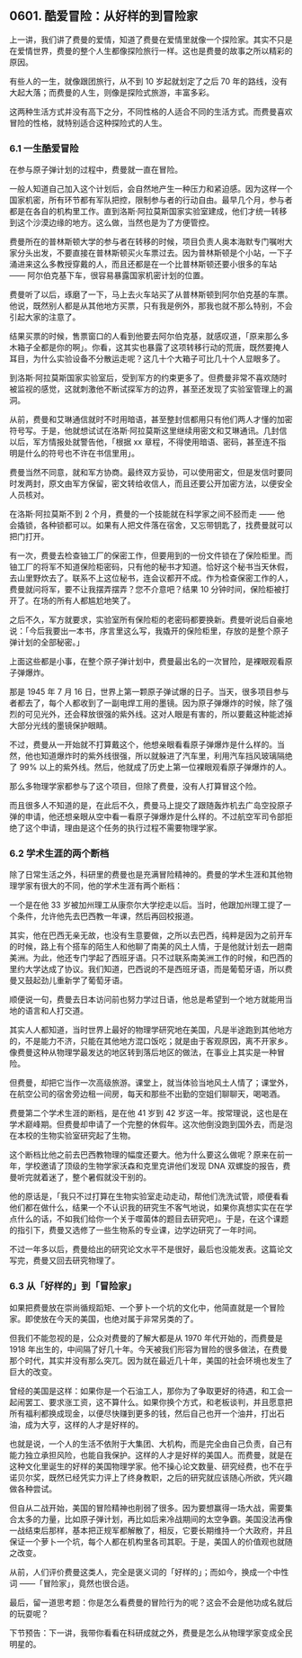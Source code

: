 ## 0601. 酷爱冒险：从好样的到冒险家

上一讲，我们讲了费曼的爱情，知道了费曼在爱情里就像一个探险家。其实不只是在爱情世界，费曼的整个人生都像探险旅行一样。这也是费曼的故事之所以精彩的原因。

有些人的一生，就像跟团旅行，从不到 10 岁起就划定了之后 70 年的路线，没有大起大落；而费曼的人生，则像是探险式旅游，丰富多彩。

这两种生活方式并没有高下之分，不同性格的人适合不同的生活方式。而费曼喜欢冒险的性格，就特别适合这种探险式的人生。

### 6.1 一生酷爱冒险

在参与原子弹计划的过程中，费曼就一直在冒险。

一般人知道自己加入这个计划后，会自然地产生一种压力和紧迫感。因为这样一个国家机密，所有环节都有军队把控，限制参与者的行动自由。最早几个月，参与者都是在各自的机构里工作。直到洛斯·阿拉莫斯国家实验室建成，他们才统一转移到这个沙漠边缘的地方。这么做，当然也是为了方便管控。

费曼所在的普林斯顿大学的参与者在转移的时候，项目负责人奥本海默专门嘱咐大家分头出发，不要直接在普林斯顿买火车票过去。因为普林斯顿是个小站，一下子涌进来这么多教授穿戴的人，而且还都是在一个比普林斯顿还要小很多的车站 —— 阿尔伯克基下车，很容易暴露国家机密计划的位置。

费曼听了以后，琢磨了一下，马上去火车站买了从普林斯顿到阿尔伯克基的车票。他说，既然别人都是从其他地方买票，只有我是例外，那我也就不那么特别，不会引起大家的注意了。

结果买票的时候，售票窗口的人看到他要去阿尔伯克基，就感叹道，「原来那么多木箱子全都是你的啊」。你看，这其实也暴露了这项转移行动的荒唐，既然要掩人耳目，为什么实验设备不分散运走呢？这几十个大箱子可比几十个人显眼多了。

到洛斯·阿拉莫斯国家实验室后，受到军方的约束更多了。但费曼非常不喜欢随时被监视的感觉，这就刺激他不断试探军方的边界，甚至还发现了实验室管理上的漏洞。

从前，费曼和艾琳通信就时不时用暗语，甚至整封信都用只有他们两人才懂的加密符号写。于是，他就想试试在洛斯·阿拉莫斯这里继续用密文和艾琳通讯。几封信以后，军方情报处就警告他，「根据 xx 章程，不得使用暗语、密码，甚至连不指明是什么的符号也不许在书信里用」。

费曼当然不同意，就和军方协商。最终双方妥协，可以使用密文，但是发信时要同时发两封，原文由军方保留，密文转给收信人，而且还要公开加密方法，以便安全人员核对。

在洛斯·阿拉莫斯不到 2 个月，费曼的一个技能就在科学家之间不胫而走 —— 他会撬锁，各种锁都可以。如果有人把文件落在宿舍，又忘带钥匙了，找费曼就可以把门打开。

有一次，费曼去检查铀工厂的保密工作，但要用到的一份文件锁在了保险柜里。而铀工厂的将军不知道保险柜密码，只有他的秘书才知道。恰好这个秘书当天休假，去山里野炊去了。联系不上这位秘书，连会议都开不成。作为检查保密工作的人，费曼就问将军，要不让我摆弄摆弄？您不介意吧？结果 10 分钟时间，保险柜被打开了。在场的所有人都尴尬地笑了。

之后不久，军方就要求，实验室所有保险柜的老密码都要换新。费曼听说后自豪地说：「今后我要出一本书，序言里这么写，我撬开的保险柜里，存放的是整个原子弹计划的全部秘密。」

上面这些都是小事，在整个原子弹计划中，费曼最出名的一次冒险，是裸眼观看原子弹爆炸。

那是 1945 年 7 月 16 日，世界上第一颗原子弹试爆的日子。当天，很多项目参与者都去了，每个人都收到了一副电焊工用的墨镜。因为原子弹爆炸的时候，除了强烈的可见光外，还会释放很强的紫外线。这对人眼是有害的，所以要戴这种能滤掉大部分光线的墨镜保护眼睛。

不过，费曼从一开始就不打算戴这个，他想亲眼看看原子弹爆炸是什么样的。当然，他也知道爆炸时的紫外线很强，所以就躲进了汽车里，利用汽车挡风玻璃隔绝了 99% 以上的紫外线。然后，他就成了历史上第一位裸眼观看原子弹爆炸的人。

那么多物理学家都参与了这个项目，但除了费曼，没有人打算冒这个险。

而且很多人不知道的是，在此后不久，费曼马上提交了跟随轰炸机去广岛空投原子弹的申请，他还想亲眼从空中看一看原子弹爆炸是什么样的。不过航空军司令部拒绝了这个申请，理由是这个任务的执行过程不需要物理学家。

### 6.2 学术生涯的两个断档

除了日常生活之外，科研里的费曼也是充满冒险精神的。费曼的学术生涯和其他物理学家有很大的不同，他的学术生涯有两个断档：

一个是在他 33 岁被加州理工从康奈尔大学挖走以后。当时，他跟加州理工提了一个条件，允许他先去巴西教一年课，然后再回校报道。

其实，他在巴西无亲无故，也没有生意要做，之所以去巴西，纯粹是因为之前开车的时候，路上有个搭车的陌生人和他聊了南美的风土人情，于是他就计划去一趟南美洲。为此，他还专门学起了西班牙语。只不过联系南美洲工作的时候，和巴西的里约大学达成了协议。我们知道，巴西说的不是西班牙语，而是葡萄牙语，所以费曼又鼓起劲儿重新学了葡萄牙语。

顺便说一句，费曼去日本访问前也努力学过日语，他总是希望到一个地方就能用当地的语言和人打交道。

其实人人都知道，当时世界上最好的物理学研究地在美国，凡是半途跑到其他地方的，不是能力不济，只能在其他地方混口饭吃；就是由于客观原因，离不开家乡。像费曼这种从物理学最发达的地区转到落后地区的做法，在事业上其实是一种冒险。

但费曼，却把它当作一次高级旅游。课堂上，就当体验当地风土人情了；课堂外，在航空公司的宿舍旁边租一间房，每天和那些不出勤的空姐们聊聊天，喝喝酒。

费曼第二个学术生涯的断档，是在他 41 岁到 42 岁这一年。按常理说，这也是在学术巅峰期。但费曼却申请了一个完整的休假年。这次他倒没跑到国外去，而是泡在本校的生物实验室研究起了生物。

这个断档比他之前去巴西教物理的幅度还要大。他为什么要这么做呢？原来在前一年，学校邀请了顶级的生物学家沃森和克里克讲他们发现 DNA 双螺旋的报告，费曼听完就着迷了，整个暑假就没干别的。

他的原话是，「我只不过打算在生物实验室走动走动，帮他们洗洗试管，顺便看看他们都在做什么，结果一个不认识我的研究生不客气地说，如果你真想实实在在学点什么的话，不如我们给你一个关于噬菌体的题目去研究吧」。于是，在这个课题的指引下，费曼又选修了一些生物系的专业课，边学边研究了一年时间。

不过一年多以后，费曼给出的研究论文水平不是很好，最后也没能发表。这篇论文写完，费曼又回去研究物理了。

### 6.3 从「好样的」到「冒险家」

如果把费曼放在崇尚循规蹈矩、一个萝卜一个坑的文化中，他简直就是一个冒险家。即使放在今天的美国，也绝对属于非常另类的了。

但我们不能忽视的是，公众对费曼的了解大都是从 1970 年代开始的，而费曼是 1918 年出生的，中间隔了好几十年。今天被我们形容为冒险的很多做法，在费曼那个时代，其实并没有那么突兀。因为就在最近几十年，美国的社会环境也发生了巨大的改变。

曾经的美国是这样：如果你是一个石油工人，那你为了争取更好的待遇，和工会一起闹罢工、要求涨工资，这不算什么。如果你换个方式，和老板谈判，并且愿意把所有福利都换成现金，以便尽快赚到更多的钱，然后自己也开一个油井，打出石油，成为大亨，这样的人才是好样的。

也就是说，一个人的生活不依附于大集团、大机构，而是完全由自己负责，自己有能力独立承担风险，也能自我保护。这样的人才是好样的美国人。而费曼，就是在这种文化里诞生的好样的美国物理学家。他不操心论文数量、研究经费，也不在乎诺贝尔奖，既然已经凭实力评上了终身教职，之后的研究就应该随心所欲，凭兴趣做各种尝试。

但自从二战开始，美国的冒险精神也削弱了很多。因为要想赢得一场大战，需要集合太多的力量，比如原子弹计划，再比如后来冷战期间的太空争霸。美国没法再像一战结束后那样，基本把正规军都解散了，相反，它要长期维持一个大政府，并且保证一个萝卜一个坑，每个人都在机构里各司其职。于是，美国人的价值观也就随之改变。

从前，人们评价费曼这类人，完全是褒义词的「好样的」；而如今，换成一个中性词 ——「冒险家」，竟然也很合适。

最后，留一道思考题：你是怎么看费曼的冒险行为的呢？这会不会是他功成名就后的玩耍呢？

下节预告：下一讲，我带你看看在科研成就之外，费曼是怎么从物理学家变成全民明星的。
